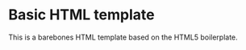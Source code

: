 Basic HTML template
===================

This is a barebones HTML template based on the HTML5 boilerplate.